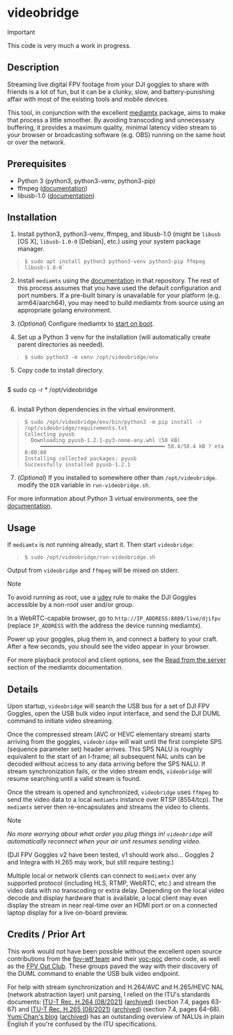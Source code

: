 # videobridge

> [!IMPORTANT]
> This code is very much a work in progress.


## Description

Streaming live digital FPV footage from your DJI goggles to share with friends
is a lot of fun, but it can be a clunky, slow, and battery-punishing affair
with most of the existing tools and mobile devices.

This tool, in conjunction with the excellent
[mediamtx](https://github.com/bluenviron/mediamtx) package, aims to make that 
process a little smoother.  By avoiding transcoding and unnecessary buffering, 
it provides a maximum quality, minimal latency video stream to your browser or
broadcasting software (e.g. OBS) running on the same host or over the network.


## Prerequisites

* Python 3 (python3, python3-venv, python3-pip)
* ffmpeg ([documentation](https://ffmpeg.org/documentation.html))
* libusb-1.0 ([documentation](https://libusb.info/))

## Installation

1. Install python3, python3-venv, ffmpeg, and libusb-1.0 (might be
`libusb` [OS X], `libusb-1.0-0` [Debian], etc.) using your system package manager.
> ```
> $ sudo apt install python3 python3-venv python3-pip ffmpeg libusb-1.0-0`
> ```


2. Install `mediamtx` using the [documentation](https://github.com/bluenviron/mediamtx#installation)
in that repository.  The rest of this process assumes that you have used the
default configuration and port numbers.  If a pre-built binary is unavailable
for your platform (e.g. arm64/aarch64), you may need to build mediamtx from
source using an appropriate golang environment.

3. (*Optional*) Configure mediamtx to [start on boot](https://github.com/bluenviron/mediamtx#start-on-boot).

4. Set up a Python 3 venv for the installation (will automatically create
parent directories as needed).
> ```
> $ sudo python3 -m venv /opt/videobridge/env
> ```

5. Copy code to install directory.
> ```
$ sudo cp -r * /opt/videobridge
> ```

6. Install Python dependencies in the virtual environment.
> ```
> $ sudo /opt/videobridge/env/bin/python3 -m pip install -r /opt/videobridge/requirements.txt
> Collecting pyusb
>   Downloading pyusb-1.2.1-py3-none-any.whl (58 kB)
>      ━━━━━━━━━━━━━━━━━━━━━━━━━━━━━━━━━━━━━━━━ 58.4/58.4 kB ? eta 0:00:00
> Installing collected packages: pyusb
> Successfully installed pyusb-1.2.1
> ```

7. (*Optional*) If you installed to somewhere other than `/opt/videobridge`.
modify the `DIR` variable in `run-videobridge.sh`.

For more information about Python 3 virtual environments, see the
[documentation](https://docs.python.org/3/library/venv.html).


## Usage

If `mediamtx` is not running already, start it.  Then start `videobridge`:
> ```
> $ sudo /opt/videobridge/run-videobridge.sh
> ```

Output from `videobridge` and `ffmpeg` will be mixed on stderr.

> [!NOTE]
> To avoid running as root, use a [udev](https://www.man7.org/linux/man-pages/man7/udev.7.html)
> rule to make the DJI Goggles accessible by a non-root user and/or group.

In a WebRTC-capable browser, go to `http://IP_ADDRESS:8889/live/djifpv`
(replace `IP_ADDRESS` with the address the device running mediamtx).

Power up your goggles, plug them in, and connect a battery to your craft.
After a few seconds, you should see the video appear in your browser.

For more playback protocol and client options, see the [Read from the server](https://github.com/bluenviron/mediamtx#read-from-the-server)
section of the mediamtx documentation.


## Details

Upon startup, `videobridge` will search the USB bus for a set of DJI FPV Goggles,
open the USB bulk video input interface, and send the DJI DUML command to
initiate video streaming.

Once the compressed stream (AVC or HEVC elementary stream) starts arriving from
the goggles, `videobridge` will wait until the first complete SPS (sequence
parameter set) header arrives.  This SPS NALU is roughly equivalent to the 
start of an I-frame; all subsequent NAL units can be decoded without access to
any data arriving before the SPS NALU.  If stream synchronization fails, or the
video stream ends, `videobridge` will resume searching until a valid stream is
found.

Once the stream is opened and synchronized, `videobridge` uses `ffmpeg` to
send the video data to a local `mediamtx` instance over RTSP (8554/tcp).
The `mediamtx` server then re-encapsulates and streams the video to clients.

> [!NOTE]
> *No more worrying about what order you plug things in!  `videobridge` will
> automatically reconnect when your air unit resumes sending video.*

(DJI FPV Goggles v2 have been tested, v1 should work also... Goggles 2 and
Integra with H.265 may work, but still require testing.)

Multiple local or network clients can connect to `mediamtx` over any supported
protocol (including HLS, RTMP, WebRTC, etc.) and stream the video data
with no transcoding or extra delay.  Depending on the local video decode and
display hardware that is available, a local client may even display the stream
in near real-time over an HDMI port or on a connected laptop display for a live
on-board preview.


## Credits / Prior Art

This work would not have been possible without the excellent open source
contributions from the [fpv-wtf team](https://github.com/fpv-wtf/) and their
[voc-poc](https://github.com/fpv-wtf/voc-poc/) demo code, as well as the
[FPV Out Club](https://github.com/fpvout).  These groups paved the way with
their discovery of the DUML command to enable the USB bulk video endpoint.

For help with stream synchronization and H.264/AVC and H.265/HEVC NAL (network
abstraction layer) unit parsing, I relied on the ITU's standards documents:
[ITU-T Rec. H.264 (08/2021)](https://www.itu.int/rec/dologin_pub.asp?lang=e&id=T-REC-H.264-202108-I!!PDF-E&type=items)
([archived](https://web.archive.org/web/20230424014548/https://www.itu.int/rec/dologin_pub.asp?lang=e&id=T-REC-H.264-202108-I!!PDF-E&type=items))
(section 7.4, pages 63-67) and
[ITU-T Rec. H.265 (08/2021)](https://www.itu.int/rec/dologin_pub.asp?lang=e&id=T-REC-H.265-202108-I!!PDF-E&type=items)
([archived](https://web.archive.org/web/20211118144215/https://www.itu.int/rec/dologin_pub.asp?lang=e&id=T-REC-H.265-202108-I!!PDF-E&type=items))
(section 7.4, pages 64-68).
[Yumi Chan's blog](https://yumichan.net/video-processing/video-compression/introduction-to-h264-nal-unit/)
([archived](https://web.archive.org/web/20230330054552/https://yumichan.net/video-processing/video-compression/introduction-to-h264-nal-unit/))
has an outstanding overview of NALUs in plain English if you're confused by
the ITU specifications.
